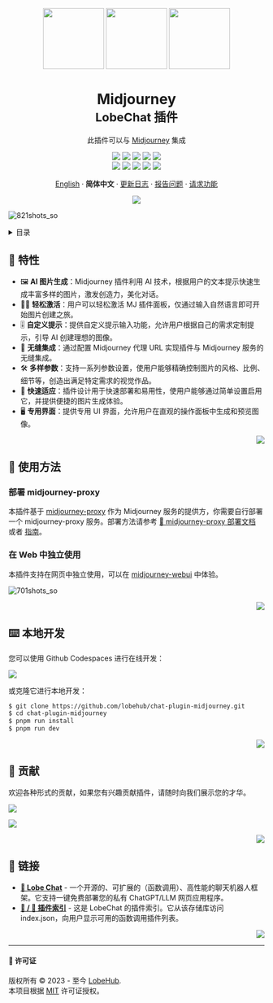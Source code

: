 <a name="readme-top"></a>

<div align="center">

<img height="120" src="https://registry.npmmirror.com/@lobehub/assets-emoji/1.3.0/files/assets/puzzle-piece.webp">
<img height="120" src="https://gw.alipayobjects.com/zos/kitchen/qJ3l3EPsdW/split.svg">
<img height="120" src="https://github-production-user-asset-6210df.s3.amazonaws.com/28616219/281042486-5e3b9283-9f47-4201-b468-1cb8ef86b3d5.png">

<h1>Midjourney<br/><sup>LobeChat 插件</sup></h1>

此插件可以与 [Midjourney](https://www.midjourney.com/) 集成

[![][🤯-🧩-lobehub-shield]][🤯-🧩-lobehub-link]
[![][github-release-shield]][github-release-link]
[![][github-releasedate-shield]][github-releasedate-link]
[![][github-action-test-shield]][github-action-test-link]
[![][github-action-release-shield]][github-action-release-link]<br/>
[![][github-contributors-shield]][github-contributors-link]
[![][github-forks-shield]][github-forks-link]
[![][github-stars-shield]][github-stars-link]
[![][github-issues-shield]][github-issues-link]
[![][github-license-shield]][github-license-link]

[English](./README.md) · **简体中文** · [更新日志](./CHANGELOG.md) · [报告问题][github-issues-link] · [请求功能][github-issues-link]

![](https://raw.githubusercontent.com/andreasbm/readme/master/assets/lines/rainbow.png)

</div>

![821shots_so](https://github.com/lobehub/chat-plugin-midjourney/assets/28616219/d9dae125-1305-4fa6-957e-6d160dc7a6fe)

<details>
<summary><kbd>目录</kbd></summary>

#### 目录

- [🌟 特性](#-features)
- [🤯 使用方法](#-usage)
  - [部署 midjourney-proxy](#部署-midjourney-proxy)
- [⌨️ 本地开发](#️-local-development)
- [🤝 贡献](#-contributing)
- [🔗 链接](#-links)

####

</details>

## 🌟 特性

- 🖼️ **AI 图片生成**：Midjourney 插件利用 AI 技术，根据用户的文本提示快速生成丰富多样的图片，激发创造力，美化对话。
- 🧙‍♂️ **轻松激活**：用户可以轻松激活 MJ 插件面板，仅通过输入自然语言即可开始图片创建之旅。
- 🎚️ **自定义提示**：提供自定义提示输入功能，允许用户根据自己的需求定制提示，引导 AI 创建理想的图像。
- 🔗 **无缝集成**：通过配置 Midjourney 代理 URL 实现插件与 Midjourney 服务的无缝集成。
- 🛠️ **多样参数**：支持一系列参数设置，使用户能够精确控制图片的风格、比例、细节等，创造出满足特定需求的视觉作品。
- 🚀 **快速适应**：插件设计用于快速部署和易用性，使用户能够通过简单设置启用它，并提供便捷的图片生成体验。
- 🖥️ **专用界面**：提供专用 UI 界面，允许用户在直观的操作面板中生成和预览图像。

<div align="right">

[![][back-to-top]](#readme-top)

</div>

## 🤯 使用方法

### 部署 midjourney-proxy

本插件基于 [midjourney-proxy](https://github.com/novicezk/midjourney-proxy/) 作为 Midjourney 服务的提供方，你需要自行部署一个 midjourney-proxy 服务。部署方法请参考 [📘 midjourney-proxy 部署文档](https://github.com/novicezk/midjourney-proxy/?tab=readme-ov-file#%E4%BD%BF%E7%94%A8%E5%89%8D%E6%8F%90) 或者 [指南](./setup_midjourney_proxy/README.zh-CN.md)。

### 在 Web 中独立使用

本插件支持在网页中独立使用，可以在 [midjourney-webui](https://midjourney-webui.lobehub.com/) 中体验。

![701shots_so](https://github.com/lobehub/chat-plugin-midjourney/assets/28616219/63e9e558-ef16-485f-ae2e-40a999ab0bc0)

<div align="right">

[![][back-to-top]](#readme-top)

</div>

## ⌨️ 本地开发

您可以使用 Github Codespaces 进行在线开发：

[![][github-codespace-shield]][github-codespace-link]

或克隆它进行本地开发：

```bash
$ git clone https://github.com/lobehub/chat-plugin-midjourney.git
$ cd chat-plugin-midjourney
$ pnpm run install
$ pnpm run dev
```

<div align="right">

[![][back-to-top]](#readme-top)

</div>

## 🤝 贡献

欢迎各种形式的贡献，如果您有兴趣贡献插件，请随时向我们展示您的才华。

[![][pr-welcome-shield]][pr-welcome-link]

[![][github-contrib-shield]][github-contrib-link]

<div align="right">

[![][back-to-top]](#readme-top)

</div>

## 🔗 链接

- **[🤖 Lobe Chat](https://github.com/lobehub/lobe-chat)** - 一个开源的、可扩展的（函数调用）、高性能的聊天机器人框架。它支持一键免费部署您的私有 ChatGPT/LLM 网页应用程序。
- **[🧩 / 🏪 插件索引](https://github.com/lobehub/lobe-chat-plugins)** - 这是 LobeChat 的插件索引。它从该存储库访问 index.json，向用户显示可用的函数调用插件列表。

<div align="right">

[![][back-to-top]](#readme-top)

</div>

---

#### 📝 许可证

版权所有 © 2023 - 至今 [LobeHub][profile-url]. <br />
本项目根据 [MIT](./LICENSE) 许可证授权。

<!-- 链接组 -->

[🤯-🧩-lobehub-link]: https://github.com/lobehub/lobe-chat-plugins
[🤯-🧩-lobehub-shield]: https://img.shields.io/badge/%F0%9F%A4%AF%20%26%20%F0%9F%A7%A9%20LobeHub-Plugin-95f3d9?labelColor=black&style=flat-square
[back-to-top]: https://img.shields.io/badge/-返回顶部-151515?style=flat-square
[github-action-release-link]: https://github.com/lobehub/chat-plugin-midjourney/actions/workflows/release.yml
[github-action-release-shield]: https://img.shields.io/github/actions/workflow/status/lobehub/chat-plugin-midjourney/release.yml?label=发布&labelColor=black&logo=githubactions&logoColor=white&style=flat-square
[github-action-test-link]: https://github.com/lobehub/chat-plugin-midjourney/actions/workflows/test.yml
[github-action-test-shield]: https://img.shields.io/github/actions/workflow/status/lobehub/chat-plugin-midjourney/test.yml?label=测试&labelColor=black&logo=githubactions&logoColor=white&style=flat-square
[github-codespace-link]: https://codespaces.new/lobehub/chat-plugin-midjourney
[github-codespace-shield]: https://github.com/codespaces/badge.svg
[github-contrib-link]: https://github.com/lobehub/chat-plugin-midjourney/graphs/contributors
[github-contrib-shield]: https://contrib.rocks/image?repo=lobehub%2Fchat-plugin-midjourney
[github-contributors-link]: https://github.com/lobehub/chat-plugin-midjourney/graphs/contributors
[github-contributors-shield]: https://img.shields.io/github/contributors/lobehub/chat-plugin-midjourney?color=c4f042&labelColor=black&style=flat-square
[github-forks-link]: https://github.com/lobehub/chat-plugin-midjourney/network/members
[github-forks-shield]: https://img.shields.io/github/forks/lobehub/chat-plugin-midjourney?color=8ae8ff&labelColor=black&style=flat-square
[github-issues-link]: https://github.com/lobehub/chat-plugin-midjourney/issues
[github-issues-shield]: https://img.shields.io/github/issues/lobehub/chat-plugin-midjourney?color=ff80eb&labelColor=black&style=flat-square
[github-license-link]: https://github.com/lobehub/chat-plugin-midjourney/blob/main/LICENSE
[github-license-shield]: https://img.shields.io/github/license/lobehub/chat-plugin-midjourney?color=white&labelColor=black&style=flat-square
[github-release-link]: https://github.com/lobehub/chat-plugin-midjourney/releases
[github-release-shield]: https://img.shields.io/github/v/release/lobehub/chat-plugin-midjourney?color=369eff&labelColor=black&logo=github&style=flat-square
[github-releasedate-link]: https://github.com/lobehub/chat-plugin-midjourney/releases
[github-releasedate-shield]: https://img.shields.io/github/release-date/lobehub/chat-plugin-midjourney?labelColor=black&style=flat-square
[github-stars-link]: https://github.com/lobehub/chat-plugin-midjourney/network/stargazers
[github-stars-shield]: https://img.shields.io/github/stars/lobehub/chat-plugin-midjourney?color=ffcb47&labelColor=black&style=flat-square
[pr-welcome-link]: https://github.com/lobehub/chat-plugin-midjourney/pulls
[pr-welcome-shield]: https://img.shields.io/badge/%F0%9F%A4%AF%20欢迎投稿-%E2%86%92-ffcb47?labelColor=black&style=for-the-badge
[profile-url]: https://github.com/lobehub

